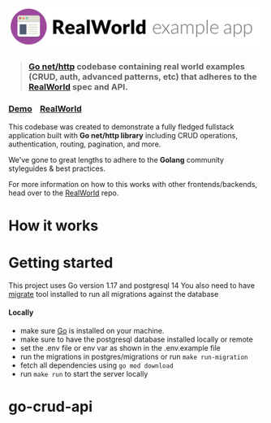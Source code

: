 # ![RealWorld Example App](logo.png)

> ### [Go net/http](//golang.org) codebase containing real world examples (CRUD, auth, advanced patterns, etc) that adheres to the [RealWorld](https://github.com/gothinkster/realworld) spec and API.


### [Demo](https://demo.realworld.io/)&nbsp;&nbsp;&nbsp;&nbsp;[RealWorld](https://github.com/gothinkster/realworld)


This codebase was created to demonstrate a fully fledged fullstack application built with **Go net/http library** including CRUD operations, authentication, routing, pagination, and more.

We've gone to great lengths to adhere to the **Golang** community styleguides & best practices.

For more information on how to this works with other frontends/backends, head over to the [RealWorld](https://github.com/gothinkster/realworld) repo.


# How it works

# Getting started
This project uses Go version 1.17 and postgresql 14
You also need to have [migrate](https://github.com/golang-migrate/migrate) tool installed to run all migrations against the database
#### Locally
- make sure [Go](https://golang.org/dl) is installed on your machine.
- make sure to have the postgresql database installed locally or remote
- set the .env file or env var as shown in the .env.example file
- run the migrations in postgres/migrations or run `make run-migration`
- fetch all dependencies using `go mod download`
- run `make run` to start the server locally
 
# go-crud-api
